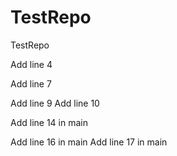 # TestRepo
TestRepo

Add line 4


Add line 7

Add line 9
Add line 10



Add line 14 in main

Add line 16 in main
Add line 17 in main

